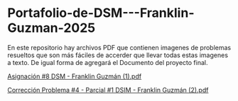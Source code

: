 # Portafolio-de-DSM---Franklin-Guzman-2025
En este repositorio hay archivos PDF que contienen imagenes de problemas resueltos que son más fáciles de accerder que llevar todas estas imagenes a texto.
De igual forma de agregará el Documento del proyecto final.

[Asignación #8 DSM - Franklin Guzmán  (1).pdf](https://github.com/user-attachments/files/21541245/Asignacion.8.DSM.-.Franklin.Guzman.1.pdf)

[Corrección Problema #4 - Parcial #1 DSIM - Franklin Guzmán  (2).pdf](https://github.com/user-attachments/files/21541655/Correccion.Problema.4.-.Parcial.1.DSIM.-.Franklin.Guzman.2.pdf)

